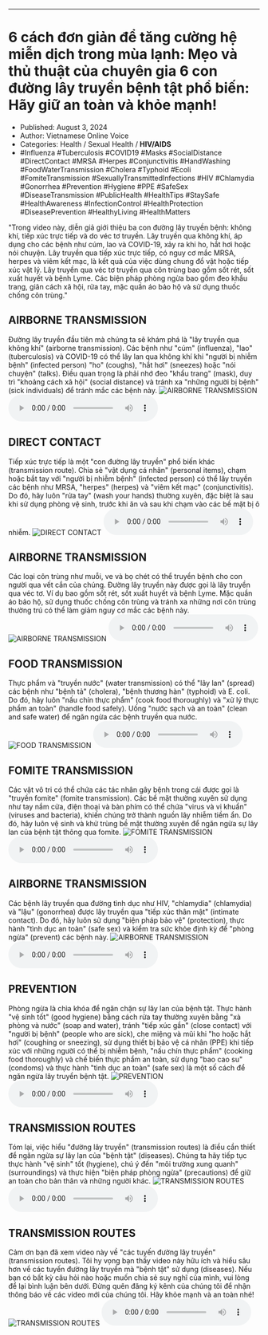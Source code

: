 
---

# 6 cách đơn giản để tăng cường hệ miễn dịch trong mùa lạnh: Mẹo và thủ thuật của chuyên gia 6 con đường lây truyền bệnh tật phổ biến: Hãy giữ an toàn và khỏe mạnh!

- Published: August 3, 2024
- Author: Vietnamese Online Voice
- Categories: Health / Sexual Health / **HIV/AIDS**
- #Influenza #Tuberculosis #COVID19 #Masks #SocialDistance #DirectContact #MRSA #Herpes #Conjunctivitis #HandWashing #FoodWaterTransmission #Cholera #Typhoid #Ecoli #FomiteTransmission #SexuallyTransmittedInfections #HIV #Chlamydia #Gonorrhea #Prevention #Hygiene #PPE #SafeSex #DiseaseTransmission #PublicHealth #HealthTips #StaySafe #HealthAwareness #InfectionControl #HealthProtection #DiseasePrevention #HealthyLiving #HealthMatters

"Trong video này, diễn giả giới thiệu ba con đường lây truyền bệnh: không khí, tiếp xúc trực tiếp và do véc tơ truyền. Lây truyền qua không khí, áp dụng cho các bệnh như cúm, lao và COVID-19, xảy ra khi ho, hắt hơi hoặc nói chuyện. Lây truyền qua tiếp xúc trực tiếp, có nguy cơ mắc MRSA, herpes và viêm kết mạc, là kết quả của việc dùng chung đồ vật hoặc tiếp xúc vật lý. Lây truyền qua véc tơ truyền qua côn trùng bao gồm sốt rét, sốt xuất huyết và bệnh Lyme. Các biện pháp phòng ngừa bao gồm đeo khẩu trang, giãn cách xã hội, rửa tay, mặc quần áo bảo hộ và sử dụng thuốc chống côn trùng."


## AIRBORNE TRANSMISSION

Đường lây truyền đầu tiên mà chúng ta sẽ khám phá là "lây truyền qua không khí" (airborne transmission). Các bệnh như "cúm" (influenza), "lao" (tuberculosis) và COVID-19 có thể lây lan qua không khí khi "người bị nhiễm bệnh" (infected person) "ho" (coughs), "hắt hơi" (sneezes) hoặc "nói chuyện" (talks). Điều quan trọng là phải nhớ đeo "khẩu trang" (mask), duy trì "khoảng cách xã hội" (social distance) và tránh xa "những người bị bệnh" (sick individuals) để tránh mắc các bệnh này.
![AIRBORNE TRANSMISSION](https://http-archiver-apis-production-80.schnworks.com/storage/images/transitions/2024-08-03/transition-24022283032-Montserrat-SemiBold-673AB7.jpg)
<audio controls>
    <source src="https://http-archiver-apis-production-80.schnworks.com/storage/storage/audio/file-1741155012.mp3" type="audio/mpeg">
</audio>



## DIRECT CONTACT

Tiếp xúc trực tiếp là một "con đường lây truyền" phổ biến khác (transmission route). Chia sẻ "vật dụng cá nhân" (personal items), chạm hoặc bắt tay với "người bị nhiễm bệnh" (infected person) có thể lây truyền các bệnh như MRSA, "herpes" (herpes) và "viêm kết mạc" (conjunctivitis). Do đó, hãy luôn "rửa tay" (wash your hands) thường xuyên, đặc biệt là sau khi sử dụng phòng vệ sinh, trước khi ăn và sau khi chạm vào các bề mặt bị ô nhiễm.
![DIRECT CONTACT](https://http-archiver-apis-production-80.schnworks.com/storage/images/transitions/2024-08-03/transition-25313175553-Montserrat-Regular-880E4F.jpg)
<audio controls>
    <source src="https://http-archiver-apis-production-80.schnworks.com/storage/storage/audio/file-38628849280.mp3" type="audio/mpeg">
</audio>



## AIRBORNE TRANSMISSION

Các loại côn trùng như muỗi, ve và bọ chét có thể truyền bệnh cho con người qua vết cắn của chúng. Đường lây truyền này được gọi là lây truyền qua véc tơ. Ví dụ bao gồm sốt rét, sốt xuất huyết và bệnh Lyme. Mặc quần áo bảo hộ, sử dụng thuốc chống côn trùng và tránh xa những nơi côn trùng thường trú có thể làm giảm nguy cơ mắc các bệnh này.
![AIRBORNE TRANSMISSION](https://http-archiver-apis-production-80.schnworks.com/storage/images/transitions/2024-08-03/transition-45853399645-Montserrat-Regular-7B1FA2.jpg)
<audio controls>
    <source src="https://http-archiver-apis-production-80.schnworks.com/storage/storage/audio/file-16705939875.mp3" type="audio/mpeg">
</audio>



## FOOD TRANSMISSION

Thực phẩm và "truyền nước" (water transmission) có thể "lây lan" (spread) các bệnh như "bệnh tả" (cholera), "bệnh thương hàn" (typhoid) và E. coli. Do đó, hãy luôn "nấu chín thực phẩm" (cook food thoroughly) và "xử lý thực phẩm an toàn" (handle food safely). Uống "nước sạch và an toàn" (clean and safe water) để ngăn ngừa các bệnh truyền qua nước.
![FOOD TRANSMISSION](https://http-archiver-apis-production-80.schnworks.com/storage/images/transitions/2024-08-03/transition--2584116704-Montserrat-Regular-303F9F.jpg)
<audio controls>
    <source src="https://http-archiver-apis-production-80.schnworks.com/storage/storage/audio/file-32052118745.mp3" type="audio/mpeg">
</audio>



## FOMITE TRANSMISSION

Các vật vô tri có thể chứa các tác nhân gây bệnh trong cái được gọi là "truyền fomite" (fomite transmission). Các bề mặt thường xuyên sử dụng như tay nắm cửa, điện thoại và bàn phím có thể chứa "virus và vi khuẩn" (viruses and bacteria), khiến chúng trở thành nguồn lây nhiễm tiềm ẩn. Do đó, hãy luôn vệ sinh và khử trùng bề mặt thường xuyên để ngăn ngừa sự lây lan của bệnh tật thông qua fomite.
![FOMITE TRANSMISSION](https://http-archiver-apis-production-80.schnworks.com/storage/images/transitions/2024-08-03/transition-44517864140-Montserrat-SemiBold-512DA8.jpg)
<audio controls>
    <source src="https://http-archiver-apis-production-80.schnworks.com/storage/storage/audio/file-36013523453.mp3" type="audio/mpeg">
</audio>



## AIRBORNE TRANSMISSION

Các bệnh lây truyền qua đường tình dục như HIV, "chlamydia" (chlamydia) và "lậu" (gonorrhea) được lây truyền qua "tiếp xúc thân mật" (intimate contact). Do đó, hãy luôn sử dụng "biện pháp bảo vệ" (protection), thực hành "tình dục an toàn" (safe sex) và kiểm tra sức khỏe định kỳ để "phòng ngừa" (prevent) các bệnh này.
![AIRBORNE TRANSMISSION](https://http-archiver-apis-production-80.schnworks.com/storage/images/transitions/2024-08-03/transition-15416297968-Montserrat-SemiBold-303F9F.jpg)
<audio controls>
    <source src="https://http-archiver-apis-production-80.schnworks.com/storage/storage/audio/file-13849823351.mp3" type="audio/mpeg">
</audio>



## PREVENTION

Phòng ngừa là chìa khóa để ngăn chặn sự lây lan của bệnh tật. Thực hành "vệ sinh tốt" (good hygiene) bằng cách rửa tay thường xuyên bằng "xà phòng và nước" (soap and water), tránh "tiếp xúc gần" (close contact) với "người bị bệnh" (people who are sick), che miệng và mũi khi "ho hoặc hắt hơi" (coughing or sneezing), sử dụng thiết bị bảo vệ cá nhân (PPE) khi tiếp xúc với những người có thể bị nhiễm bệnh, "nấu chín thực phẩm" (cooking food thoroughly) và chế biến thực phẩm an toàn, sử dụng "bao cao su" (condoms) và thực hành "tình dục an toàn" (safe sex) là một số cách để ngăn ngừa lây truyền bệnh tật.
![PREVENTION](https://http-archiver-apis-production-80.schnworks.com/storage/images/transitions/2024-08-03/transition--28869364371-Montserrat-SemiBold-7B1FA2.jpg)
<audio controls>
    <source src="https://http-archiver-apis-production-80.schnworks.com/storage/storage/audio/file-13166715.mp3" type="audio/mpeg">
</audio>



## TRANSMISSION ROUTES

Tóm lại, việc hiểu "đường lây truyền" (transmission routes) là điều cần thiết để ngăn ngừa sự lây lan của "bệnh tật" (diseases). Chúng ta hãy tiếp tục thực hành "vệ sinh" tốt (hygiene), chú ý đến "môi trường xung quanh" (surroundings) và thực hiện "biện pháp phòng ngừa" (precautions) để giữ an toàn cho bản thân và những người khác.
![TRANSMISSION ROUTES](https://http-archiver-apis-production-80.schnworks.com/storage/images/transitions/2024-08-03/transition-855184602-Montserrat-Bold-880E4F.jpg)
<audio controls>
    <source src="https://http-archiver-apis-production-80.schnworks.com/storage/storage/audio/file-5488623577.mp3" type="audio/mpeg">
</audio>



## TRANSMISSION ROUTES

Cảm ơn bạn đã xem video này về "các tuyến đường lây truyền" (transmission routes). Tôi hy vọng bạn thấy video này hữu ích và hiểu sâu hơn về các tuyến đường lây truyền mà "bệnh tật" sử dụng (diseases). Nếu bạn có bất kỳ câu hỏi nào hoặc muốn chia sẻ suy nghĩ của mình, vui lòng để lại bình luận bên dưới. Đừng quên đăng ký kênh của chúng tôi để nhận thông báo về các video mới của chúng tôi. Hãy khỏe mạnh và an toàn nhé!
![TRANSMISSION ROUTES](https://http-archiver-apis-production-80.schnworks.com/storage/images/transitions/2024-08-03/transition-11081477973-Montserrat-Regular-9C27B0.jpg)
<audio controls>
    <source src="https://http-archiver-apis-production-80.schnworks.com/storage/storage/audio/file-22842218891.mp3" type="audio/mpeg">
</audio>

